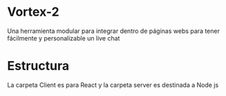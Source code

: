 # Vortex-2
Una herramienta modular para integrar dentro de páginas webs para tener fácilmente y personalizable un live chat

# Estructura
La carpeta Client es para React y la carpeta server es destinada a Node js